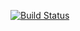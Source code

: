 [![Build Status](https://travis-ci.com/linamandla96/settings-bill-expressjs.svg?branch=master)](https://travis-ci.com/linamandla96/settings-bill-expressjs)